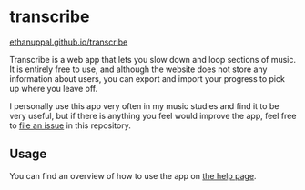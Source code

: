 # transcribe

[ethanuppal.github.io/transcribe](https://ethanuppal.github.io/transcribe)

Transcribe is a web app that lets you slow down and loop sections of music. It is entirely free to use, and although the website does not store any information about users, you can export and import your progress to pick up where you leave off.

I personally use this app very often in my music studies and find it to be very useful, but if there is anything you feel would improve the app, feel free to [file an issue](https://github.com/ethanuppal/transcribe/issues) in this repository.

## Usage

You can find an overview of how to use the app on [the help page](https://ethanuppal.github.io/transcribe/help.html).
